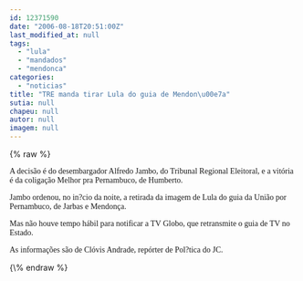 ```yaml
---
id: 12371590
date: "2006-08-18T20:51:00Z"
last_modified_at: null
tags:
  - "lula"
  - "mandados"
  - "mendonca"
categories:
  - "noticias"
title: "TRE manda tirar Lula do guia de Mendon\u00e7a"
sutia: null
chapeu: null
autor: null
imagem: null
---
```

{\% raw %}
<p><FONT face=\"Courier New\"></p>
<p><P><FONT face=Verdana>A decisão é do desembargador Alfredo Jambo, do Tribunal Regional Eleitoral, e a vitória é da coligação </FONT><FONT face=Verdana>Melhor pra Pernambuco, de Humberto.</FONT></P></p>
<p><P><FONT face=Verdana>Jambo ordenou, no in?cio da noite, a retirada da imagem de Lula do guia da União por Pernambuco, de Jarbas e Mendonça.</FONT></P></p>
<p><P><FONT face=Verdana>Mas não houve tempo hábil para notificar a TV Globo, que retransmite o guia de TV no Estado.</FONT></P></p>
<p><P><FONT face=Verdana>As informações são de Clóvis Andrade, repórter de Pol?tica do JC.</FONT></P></FONT> </p>
{\% endraw %}